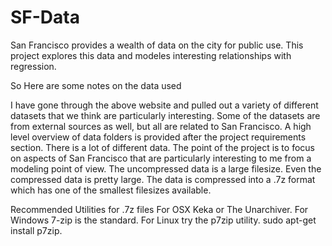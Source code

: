 # SF-Data

San Francisco provides a wealth of data on the city for public use. This project explores this data and modeles interesting relationships with regression.

So Here are some notes on the data used

I have gone through the above website and pulled out a variety of different datasets that we think are particularly interesting. Some of the datasets are from external sources as well, but all are related to San Francisco. A high level overview of data folders is provided after the project requirements section.
There is a lot of different data. The point of the project is to focus on aspects of San Francisco that are particularly interesting to me from a modeling point of view.
The uncompressed data is a large filesize. Even the compressed data is pretty large. The data is compressed into a .7z format which has one of the smallest filesizes available.

Recommended Utilities for .7z files
For OSX Keka or The Unarchiver.
For Windows 7-zip is the standard.
For Linux try the p7zip utility.  sudo apt-get install p7zip.

